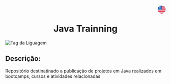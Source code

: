 <a href="https://github.com/rafaelrvital/Java-Trainning/blob/main/README.md"><img src="https://github.com/rafaelrvital/rafaelrvital/blob/main/assets/flags/us.png" width="25" align="right" title="Change to english"></a>

<br>

<div align=center>

# Java Trainning

</div>

![Tag da Liguagem](https://img.shields.io/badge/Trainning-Java-orange)

## Descrição:

Repositório destinatinado a publicação de projetos em Java realizados em bootcamps, cursos e atividades relacionadas